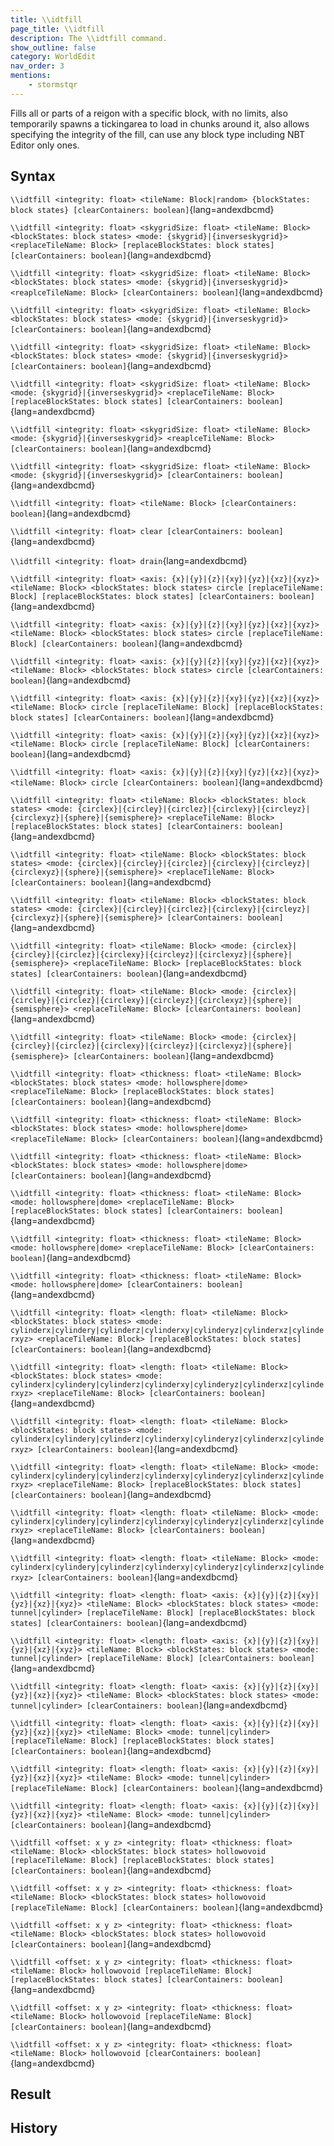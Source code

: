 ```yaml
---
title: \\idtfill
page_title: \\idtfill
description: The \\idtfill command.
show_outline: false
category: WorldEdit
nav_order: 3
mentions:
    - stormstqr
---
```


Fills all or parts of a reigon with a specific block, with no limits, also temporarily spawns a tickingarea to load in chunks around it, also allows specifying the integrity of the fill, can use any block type including NBT Editor only ones.

<CommandDetailsTable
    name="\\idtfill"
    :categories="[
        'system', 'world', 'server', 'worldedit'
    ]"
    :requiredTags="[
        'canUseChatCommands'
    ]"
    ultraSecurityModeSecurityLevel="WorldEdit"
    version="1.0.2-rc.5"
    :undoSupported="0"
    :functional="true"
    :deprecated="false"
/>

## Syntax

`\\idtfill <integrity: float> <tileName: Block|random> {blockStates: block states} [clearContainers: boolean]`{lang=andexdbcmd}

<indent></indent>

`\\idtfill <integrity: float> <skygridSize: float> <tileName: Block> <blockStates: block states> <mode: {skygrid}|{inverseskygrid}> <replaceTileName: Block> [replaceBlockStates: block states] [clearContainers: boolean]`{lang=andexdbcmd}

<indent></indent>

`\\idtfill <integrity: float> <skygridSize: float> <tileName: Block> <blockStates: block states> <mode: {skygrid}|{inverseskygrid}> <reaplceTileName: Block> [clearContainers: boolean]`{lang=andexdbcmd}

<indent></indent>

`\\idtfill <integrity: float> <skygridSize: float> <tileName: Block> <blockStates: block states> <mode: {skygrid}|{inverseskygrid}> [clearContainers: boolean]`{lang=andexdbcmd}

<indent></indent>

`\\idtfill <integrity: float> <skygridSize: float> <tileName: Block> <blockStates: block states> <mode: {skygrid}|{inverseskygrid}> [clearContainers: boolean]`{lang=andexdbcmd}

<indent></indent>

`\\idtfill <integrity: float> <skygridSize: float> <tileName: Block> <mode: {skygrid}|{inverseskygrid}> <replaceTileName: Block> [replaceBlockStates: block states] [clearContainers: boolean]`{lang=andexdbcmd}

<indent></indent>

`\\idtfill <integrity: float> <skygridSize: float> <tileName: Block> <mode: {skygrid}|{inverseskygrid}> <reaplceTileName: Block> [clearContainers: boolean]`{lang=andexdbcmd}

<indent></indent>

`\\idtfill <integrity: float> <skygridSize: float> <tileName: Block> <mode: {skygrid}|{inverseskygrid}> [clearContainers: boolean]`{lang=andexdbcmd}

<indent></indent>

`\\idtfill <integrity: float> <tileName: Block> [clearContainers: boolean]`{lang=andexdbcmd}

<indent></indent>

`\\idtfill <integrity: float> clear [clearContainers: boolean]`{lang=andexdbcmd}

<indent></indent>

`\\idtfill <integrity: float> drain`{lang=andexdbcmd}

<indent></indent>

`\\idtfill <integrity: float> <axis: {x}|{y}|{z}|{xy}|{yz}|{xz}|{xyz}> <tileName: Block> <blockStates: block states> circle [replaceTileName: Block] [replaceBlockStates: block states] [clearContainers: boolean]`{lang=andexdbcmd}

<indent></indent>

`\\idtfill <integrity: float> <axis: {x}|{y}|{z}|{xy}|{yz}|{xz}|{xyz}> <tileName: Block> <blockStates: block states> circle [replaceTileName: Block] [clearContainers: boolean]`{lang=andexdbcmd}

<indent></indent>

`\\idtfill <integrity: float> <axis: {x}|{y}|{z}|{xy}|{yz}|{xz}|{xyz}> <tileName: Block> <blockStates: block states> circle [clearContainers: boolean]`{lang=andexdbcmd}

<indent></indent>

`\\idtfill <integrity: float> <axis: {x}|{y}|{z}|{xy}|{yz}|{xz}|{xyz}> <tileName: Block> circle [replaceTileName: Block] [replaceBlockStates: block states] [clearContainers: boolean]`{lang=andexdbcmd}

<indent></indent>

`\\idtfill <integrity: float> <axis: {x}|{y}|{z}|{xy}|{yz}|{xz}|{xyz}> <tileName: Block> circle [replaceTileName: Block] [clearContainers: boolean]`{lang=andexdbcmd}

<indent></indent>

`\\idtfill <integrity: float> <axis: {x}|{y}|{z}|{xy}|{yz}|{xz}|{xyz}> <tileName: Block> circle [clearContainers: boolean]`{lang=andexdbcmd}

<indent></indent>

`\\idtfill <integrity: float> <tileName: Block> <blockStates: block states> <mode: {circlex}|{circley}|{circlez}|{circlexy}|{circleyz}|{circlexyz}|{sphere}|{semisphere}> <replaceTileName: Block> [replaceBlockStates: block states] [clearContainers: boolean]`{lang=andexdbcmd}

<indent></indent>

`\\idtfill <integrity: float> <tileName: Block> <blockStates: block states> <mode: {circlex}|{circley}|{circlez}|{circlexy}|{circleyz}|{circlexyz}|{sphere}|{semisphere}> <replaceTileName: Block> [clearContainers: boolean]`{lang=andexdbcmd}

<indent></indent>

`\\idtfill <integrity: float> <tileName: Block> <blockStates: block states> <mode: {circlex}|{circley}|{circlez}|{circlexy}|{circleyz}|{circlexyz}|{sphere}|{semisphere}> [clearContainers: boolean]`{lang=andexdbcmd}

<indent></indent>

`\\idtfill <integrity: float> <tileName: Block> <mode: {circlex}|{circley}|{circlez}|{circlexy}|{circleyz}|{circlexyz}|{sphere}|{semisphere}> <replaceTileName: Block> [replaceBlockStates: block states] [clearContainers: boolean]`{lang=andexdbcmd}

<indent></indent>

`\\idtfill <integrity: float> <tileName: Block> <mode: {circlex}|{circley}|{circlez}|{circlexy}|{circleyz}|{circlexyz}|{sphere}|{semisphere}> <replaceTileName: Block> [clearContainers: boolean]`{lang=andexdbcmd}

<indent></indent>

`\\idtfill <integrity: float> <tileName: Block> <mode: {circlex}|{circley}|{circlez}|{circlexy}|{circleyz}|{circlexyz}|{sphere}|{semisphere}> [clearContainers: boolean]`{lang=andexdbcmd}

<indent></indent>

`\\idtfill <integrity: float> <thickness: float> <tileName: Block> <blockStates: block states> <mode: hollowsphere|dome> <replaceTileName: Block> [replaceBlockStates: block states] [clearContainers: boolean]`{lang=andexdbcmd}

<indent></indent>

`\\idtfill <integrity: float> <thickness: float> <tileName: Block> <blockStates: block states> <mode: hollowsphere|dome> <replaceTileName: Block> [clearContainers: boolean]`{lang=andexdbcmd}

<indent></indent>

`\\idtfill <integrity: float> <thickness: float> <tileName: Block> <blockStates: block states> <mode: hollowsphere|dome> [clearContainers: boolean]`{lang=andexdbcmd}

<indent></indent>

`\\idtfill <integrity: float> <thickness: float> <tileName: Block> <mode: hollowsphere|dome> <replaceTileName: Block> [replaceBlockStates: block states] [clearContainers: boolean]`{lang=andexdbcmd}

<indent></indent>

`\\idtfill <integrity: float> <thickness: float> <tileName: Block> <mode: hollowsphere|dome> <replaceTileName: Block> [clearContainers: boolean]`{lang=andexdbcmd}

<indent></indent>

`\\idtfill <integrity: float> <thickness: float> <tileName: Block> <mode: hollowsphere|dome> [clearContainers: boolean]`{lang=andexdbcmd}

<indent></indent>

`\\idtfill <integrity: float> <length: float> <tileName: Block> <blockStates: block states> <mode: cylinderx|cylindery|cylinderz|cylinderxy|cylinderyz|cylinderxz|cylinderxyz> <replaceTileName: Block> [replaceBlockStates: block states] [clearContainers: boolean]`{lang=andexdbcmd}

<indent></indent>

`\\idtfill <integrity: float> <length: float> <tileName: Block> <blockStates: block states> <mode: cylinderx|cylindery|cylinderz|cylinderxy|cylinderyz|cylinderxz|cylinderxyz> <replaceTileName: Block> [clearContainers: boolean]`{lang=andexdbcmd}

<indent></indent>

`\\idtfill <integrity: float> <length: float> <tileName: Block> <blockStates: block states> <mode: cylinderx|cylindery|cylinderz|cylinderxy|cylinderyz|cylinderxz|cylinderxyz> [clearContainers: boolean]`{lang=andexdbcmd}

<indent></indent>

`\\idtfill <integrity: float> <length: float> <tileName: Block> <mode: cylinderx|cylindery|cylinderz|cylinderxy|cylinderyz|cylinderxz|cylinderxyz> <replaceTileName: Block> [replaceBlockStates: block states] [clearContainers: boolean]`{lang=andexdbcmd}

<indent></indent>

`\\idtfill <integrity: float> <length: float> <tileName: Block> <mode: cylinderx|cylindery|cylinderz|cylinderxy|cylinderyz|cylinderxz|cylinderxyz> <replaceTileName: Block> [clearContainers: boolean]`{lang=andexdbcmd}

<indent></indent>

`\\idtfill <integrity: float> <length: float> <tileName: Block> <mode: cylinderx|cylindery|cylinderz|cylinderxy|cylinderyz|cylinderxz|cylinderxyz> [clearContainers: boolean]`{lang=andexdbcmd}

<indent></indent>

`\\idtfill <integrity: float> <length: float> <axis: {x}|{y}|{z}|{xy}|{yz}|{xz}|{xyz}> <tileName: Block> <blockStates: block states> <mode: tunnel|cylinder> [replaceTileName: Block] [replaceBlockStates: block states] [clearContainers: boolean]`{lang=andexdbcmd}

<indent></indent>

`\\idtfill <integrity: float> <length: float> <axis: {x}|{y}|{z}|{xy}|{yz}|{xz}|{xyz}> <tileName: Block> <blockStates: block states> <mode: tunnel|cylinder> [replaceTileName: Block] [clearContainers: boolean]`{lang=andexdbcmd}

<indent></indent>

`\\idtfill <integrity: float> <length: float> <axis: {x}|{y}|{z}|{xy}|{yz}|{xz}|{xyz}> <tileName: Block> <blockStates: block states> <mode: tunnel|cylinder> [clearContainers: boolean]`{lang=andexdbcmd}

<indent></indent>

`\\idtfill <integrity: float> <length: float> <axis: {x}|{y}|{z}|{xy}|{yz}|{xz}|{xyz}> <tileName: Block> <mode: tunnel|cylinder> [replaceTileName: Block] [replaceBlockStates: block states] [clearContainers: boolean]`{lang=andexdbcmd}

<indent></indent>

`\\idtfill <integrity: float> <length: float> <axis: {x}|{y}|{z}|{xy}|{yz}|{xz}|{xyz}> <tileName: Block> <mode: tunnel|cylinder> [replaceTileName: Block] [clearContainers: boolean]`{lang=andexdbcmd}

<indent></indent>

`\\idtfill <integrity: float> <length: float> <axis: {x}|{y}|{z}|{xy}|{yz}|{xz}|{xyz}> <tileName: Block> <mode: tunnel|cylinder> [clearContainers: boolean]`{lang=andexdbcmd}

<indent></indent>

`\\idtfill <offset: x y z> <integrity: float> <thickness: float> <tileName: Block> <blockStates: block states> hollowovoid [replaceTileName: Block] [replaceBlockStates: block states] [clearContainers: boolean]`{lang=andexdbcmd}

<indent></indent>

`\\idtfill <offset: x y z> <integrity: float> <thickness: float> <tileName: Block> <blockStates: block states> hollowovoid [replaceTileName: Block] [clearContainers: boolean]`{lang=andexdbcmd}

<indent></indent>

`\\idtfill <offset: x y z> <integrity: float> <thickness: float> <tileName: Block> <blockStates: block states> hollowovoid [clearContainers: boolean]`{lang=andexdbcmd}

<indent></indent>

`\\idtfill <offset: x y z> <integrity: float> <thickness: float> <tileName: Block> hollowovoid [replaceTileName: Block] [replaceBlockStates: block states] [clearContainers: boolean]`{lang=andexdbcmd}

<indent></indent>

`\\idtfill <offset: x y z> <integrity: float> <thickness: float> <tileName: Block> hollowovoid [replaceTileName: Block] [clearContainers: boolean]`{lang=andexdbcmd}

<indent></indent>

`\\idtfill <offset: x y z> <integrity: float> <thickness: float> <tileName: Block> hollowovoid [clearContainers: boolean]`{lang=andexdbcmd}

<indent></indent>

## Result


## History
